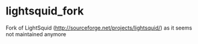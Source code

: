 # lightsquid_fork
Fork of LightSquid (http://sourceforge.net/projects/lightsquid/) as it seems not maintained anymore
